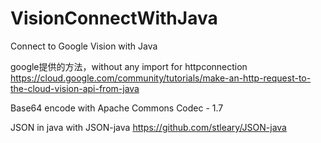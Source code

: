 # VisionConnectWithJava
Connect to Google Vision with Java

google提供的方法，without any import for httpconnection
https://cloud.google.com/community/tutorials/make-an-http-request-to-the-cloud-vision-api-from-java

Base64 encode with Apache Commons Codec - 1.7

JSON in java with JSON-java https://github.com/stleary/JSON-java
